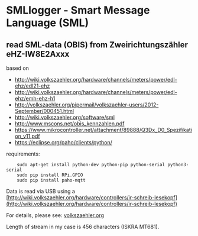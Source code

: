 # SMLlogger - Smart Message Language (SML)
## read SML-data (OBIS) from Zweirichtungszähler eHZ-IW8E2Axxx


based on 
- http://wiki.volkszaehler.org/hardware/channels/meters/power/edl-ehz/edl21-ehz
- http://wiki.volkszaehler.org/hardware/channels/meters/power/edl-ehz/emh-ehz-h1
- http://volkszaehler.org/pipermail/volkszaehler-users/2012-September/000451.html
- http://wiki.volkszaehler.org/software/sml
- http://www.mscons.net/obis_kennzahlen.pdf
- https://www.mikrocontroller.net/attachment/89888/Q3Dx_D0_Spezifikation_v11.pdf
- https://eclipse.org/paho/clients/python/ 

requirements:
```
    sudo apt-get install python-dev python-pip python-serial python3-serial 
    sudo pip install RPi.GPIO
    sudo pip install paho-mqtt
```
Data is read via USB using a [http://wiki.volkszaehler.org/hardware/controllers/ir-schreib-lesekopf](http://wiki.volkszaehler.org/hardware/controllers/ir-schreib-lesekopf)

For details, please see: [volkszaehler.org](http://wiki.volkszaehler.org/hardware/channels/meters/power/edl-ehz/emh-ehz-h1)

Length of stream in my case is 456 characters (ISKRA MT681).
